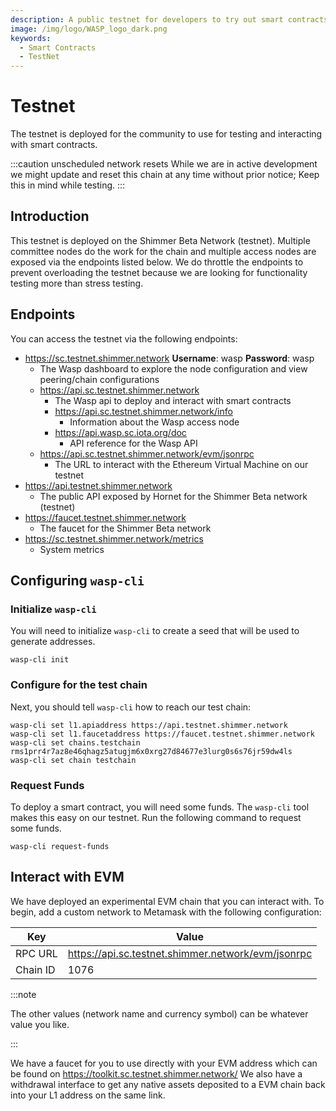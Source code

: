 ```yaml
---
description: A public testnet for developers to try out smart contracts
image: /img/logo/WASP_logo_dark.png
keywords:
  - Smart Contracts
  - TestNet
---
```


# Testnet

The testnet is deployed for the community to use for testing and interacting with smart contracts.

:::caution unscheduled network resets
While we are in active development we might update and reset this chain at any time without prior notice; Keep this in mind while testing.
:::

## Introduction

This testnet is deployed on the Shimmer Beta Network (testnet). Multiple committee nodes do the work for
the chain and multiple access nodes are exposed via the endpoints listed below. We do throttle the endpoints to prevent
overloading the testnet because we are looking for functionality testing more than stress testing.

## Endpoints

You can access the testnet via the following endpoints:

- https://sc.testnet.shimmer.network **Username**: wasp **Password**: wasp
  - The Wasp dashboard to explore the node configuration and view peering/chain configurations
  - https://api.sc.testnet.shimmer.network
    - The Wasp api to deploy and interact with smart contracts
    - https://api.sc.testnet.shimmer.network/info
      - Information about the Wasp access node
    - https://api.wasp.sc.iota.org/doc
      - API reference for the Wasp API
  - https://api.sc.testnet.shimmer.network/evm/jsonrpc
    - The URL to interact with the Ethereum Virtual Machine on our testnet
- https://api.testnet.shimmer.network
  - The public API exposed by Hornet for the Shimmer Beta network (testnet)
- https://faucet.testnet.shimmer.network
  - The faucet for the Shimmer Beta network
- https://sc.testnet.shimmer.network/metrics
  - System metrics

## Configuring `wasp-cli`

### Initialize `wasp-cli`

You will need to initialize `wasp-cli` to create a seed that will be used to generate addresses.

```shell
wasp-cli init
```

### Configure for the test chain

Next, you should tell `wasp-cli` how to reach our test chain:

```shell
wasp-cli set l1.apiaddress https://api.testnet.shimmer.network
wasp-cli set l1.faucetaddress https://faucet.testnet.shimmer.network
wasp-cli set chains.testchain rms1prr4r7az8e46qhagz5atugjm6x0xrg27d84677e3lurg0s6s76jr59dw4ls
wasp-cli set chain testchain

```

### Request Funds

To deploy a smart contract, you will need some funds. The `wasp-cli` tool makes this easy on our testnet. Run the
following command to request some funds.

```shell
wasp-cli request-funds
```

## Interact with EVM

We have deployed an experimental EVM chain that you can interact with. To begin, add a custom network to Metamask with
the following configuration:

| Key      | Value                                              |
| -------- | -------------------------------------------------- |
| RPC URL  | https://api.sc.testnet.shimmer.network/evm/jsonrpc |
| Chain ID | 1076                                               |

:::note

The other values (network name and currency symbol) can be whatever value you like.

:::

We have a faucet for you to use directly with your EVM address which can be found on https://toolkit.sc.testnet.shimmer.network/
We also have a withdrawal interface to get any native assets deposited to a EVM chain back into your L1 address on the same link.
